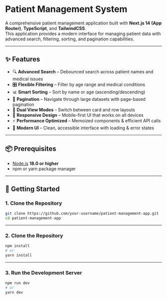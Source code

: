 # Patient Management System

A comprehensive patient management application built with **Next.js 14 (App Router)**, **TypeScript**, and **TailwindCSS**.  
This application provides a modern interface for managing patient data with advanced search, filtering, sorting, and pagination capabilities.

---

## ✨ Features

- 🔍 **Advanced Search** – Debounced search across patient names and medical issues  
- 🎛️ **Flexible Filtering** – Filter by age range and medical conditions  
- 📊 **Smart Sorting** – Sort by name or age (ascending/descending)  
- 📄 **Pagination** – Navigate through large datasets with page-based pagination  
- 👀 **Dual View Modes** – Switch between card and row layouts  
- 📱 **Responsive Design** – Mobile-first UI that works on all devices  
- ⚡ **Performance Optimized** – Memoized components & efficient API calls  
- 🎨 **Modern UI** – Clean, accessible interface with loading & error states  

---

## 📦 Prerequisites

- [Node.js](https://nodejs.org/) **18.0 or higher**  
- npm or yarn package manager  

---

## 🚀 Getting Started

### 1. Clone the Repository

```bash
git clone https://github.com/your-username/patient-management-app.git
cd patient-management-app  
```
---

### 2. Clone the Repository
```bash
npm install
# or
yarn install
```

---

### 3. Run the Development Server
```bash
npm run dev
# or
yarn dev
```






